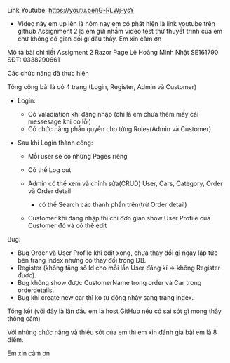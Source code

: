 Link Youtube: https://youtu.be/iG-RLWj-ysY
- Video này em up lên là hôm nay em có phát hiện là link youtube trên github Assignment 2 là em gửi nhầm video test thử thuyết trình của em chứ không có gian dối gì đâu thầy. Em xin cảm ơn

Mô tả bài chi tiết Assigment 2 Razor Page
	Lê Hoàng Minh Nhật 
	SE161790 
	SĐT: 0338290661

Các chức năng đã thực hiện

 Tổng cộng bài là có 4 trang (Login, Register, Admin và Customer)
- Login:
	- Có valadiation khi đăng nhập (chỉ là em chưa thêm mấy cái messesage khi có lỗi)
	- Có chức năng phần quyền cho từng Roles(Admin và Customer)
   
- Sau khi Login thành công:
	- Mỗi user sẽ có những Pages riêng
	- Có thể Log out	
	- Admin có thể xem và chỉnh sửa(CRUD) User, Cars, Category, Order và Order detail 
		- có thể Search các thành phần trên(trừ Order detail)

	- Customer khi đang nhập thì chỉ đơn giản show User Profile của Customer đó và có thể edit

 
Bug:

- Bug Order và User Profile khi edit xong, chưa thay đổi gì ngay lập tức bên trang Index nhứng có thay đổi trong DB.
- Register (không tăng số Id cho mỗi lần User đăng kí => không Register được).
- Bug không show được CustomerName trong order và Car trong orderdetails.
- Bug khi create new car thì ko tự động nhảy sang trang index.


Tổng kết
(với đây là lần đầu em là host GitHub nếu có sai sót gì mong thầy thông cảm)

Với những chức năng và thiếu sót của em thì em xin đánh giá bài em là 8 điểm.

Em xin cảm ơn
